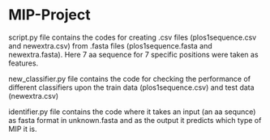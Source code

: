 # MIP-Project

script.py file contains the codes for creating .csv files (plos1sequence.csv and newextra.csv) from .fasta files (plos1sequence.fasta and newextra.fasta). Here 7 aa sequence for 7 specific positions were taken as features. 

new_classifier.py file contains the code for checking the performance of different classifiers upon the train data (plos1sequence.csv) and test data (newextra.csv)

identifier.py file contains the code where it takes an input (an aa sequnce) as fasta format in unknown.fasta and as the output it predicts which type of MIP it is.
